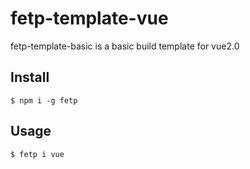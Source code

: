 # fetp-template-vue

fetp-template-basic is a basic build template for vue2.0

##  Install

```
$ npm i -g fetp
```

## Usage

```
$ fetp i vue
```